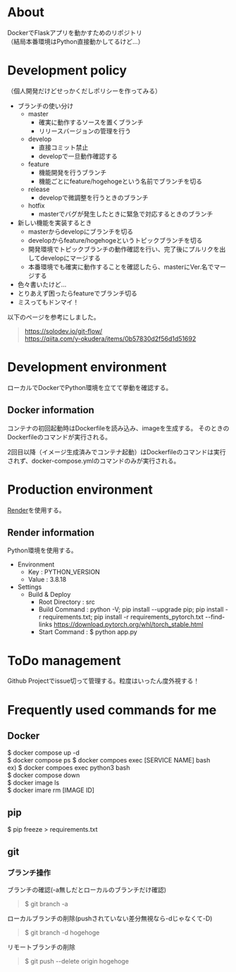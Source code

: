 # About
DockerでFlaskアプリを動かすためのリポジトリ  
（結局本番環境はPython直接動かしてるけど…）

# Development policy
（個人開発だけどせっかくだしポリシーを作ってみる）

- ブランチの使い分け
  - master
    - 確実に動作するソースを置くブランチ
    - リリースバージョンの管理を行う
  - develop
    - 直接コミット禁止
    - developで一旦動作確認する
  - feature
    - 機能開発を行うブランチ
    - 機能ごとにfeature/hogehogeという名前でブランチを切る
  - release
    - developで微調整を行うときのブランチ
  - hotfix
    - masterでバグが発生したときに緊急で対応するときのブランチ
- 新しい機能を実装するとき
  - masterからdevelopにブランチを切る
  - developからfeature/hogehogeというトピックブランチを切る
  - 開発環境でトピックブランチの動作確認を行い、完了後にプルリクを出してdevelopにマージする
  - 本番環境でも確実に動作することを確認したら、masterにVer.名でマージする
- 色々書いたけど…
 - とりあえず困ったらfeatureでブランチ切る
 - ミスってもドンマイ！

以下のページを参考にしました。
> https://solodev.io/git-flow/  
> https://qiita.com/y-okudera/items/0b57830d2f56d1d51692

# Development environment
ローカルでDockerでPython環境を立てて挙動を確認する。

## Docker information
コンテナの初回起動時はDockerfileを読み込み、imageを生成する。
そのときのDockerfileのコマンドが実行される。

2回目以降（イメージ生成済みでコンテナ起動）はDockerfileのコマンドは実行されず、docker-compose.ymlのコマンドのみが実行される。

# Production environment
[Render](https://render.com/)を使用する。

## Render information
Python環境を使用する。

- Environment
  - Key : PYTHON_VERSION
  - Value : 3.8.18
- Settings
  - Build & Deploy
    - Root Directory : src
    - Build Command : python -V; pip install --upgrade pip; pip install -r requirements.txt;  pip install -r requirements_pytorch.txt --find-links https://download.pytorch.org/whl/torch_stable.html
    - Start Command : $ python app.py

# ToDo management
Github Projectでissue切って管理する。粒度はいったん度外視する！

# Frequently used commands for me
## Docker
$ docker compose up -d  
$ docker compose ps
$ docker compoes exec [SERVICE NAME] bash  
    ex) $ docker compoes exec python3 bash  
$ docker compose down  
$ docker image ls  
$ docker imare rm [IMAGE ID]

## pip
$ pip freeze > requirements.txt

## git
### ブランチ操作
ブランチの確認(-a無しだとローカルのブランチだけ確認)
> $ git branch -a

ローカルブランチの削除(pushされていない差分無視なら-dじゃなくて-D)
> $ git branch -d hogehoge

リモートブランチの削除
> $ git push --delete origin hogehoge